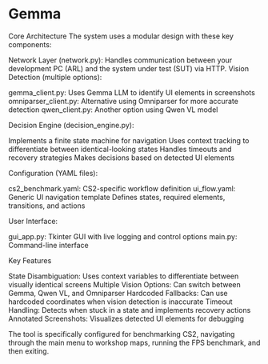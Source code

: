 # Gemma
Core Architecture
The system uses a modular design with these key components:

Network Layer (network.py): Handles communication between your development PC (ARL) and the system under test (SUT) via HTTP.
Vision Detection (multiple options):

gemma_client.py: Uses Gemma LLM to identify UI elements in screenshots
omniparser_client.py: Alternative using Omniparser for more accurate detection
qwen_client.py: Another option using Qwen VL model


Decision Engine (decision_engine.py):

Implements a finite state machine for navigation
Uses context tracking to differentiate between identical-looking states
Handles timeouts and recovery strategies
Makes decisions based on detected UI elements


Configuration (YAML files):

cs2_benchmark.yaml: CS2-specific workflow definition
ui_flow.yaml: Generic UI navigation template
Defines states, required elements, transitions, and actions


User Interface:

gui_app.py: Tkinter GUI with live logging and control options
main.py: Command-line interface



Key Features

State Disambiguation: Uses context variables to differentiate between visually identical screens
Multiple Vision Options: Can switch between Gemma, Qwen VL, and Omniparser
Hardcoded Fallbacks: Can use hardcoded coordinates when vision detection is inaccurate
Timeout Handling: Detects when stuck in a state and implements recovery actions
Annotated Screenshots: Visualizes detected UI elements for debugging

The tool is specifically configured for benchmarking CS2, navigating through the main menu to workshop maps, running the FPS benchmark, and then exiting.